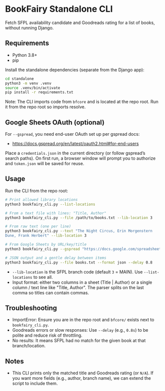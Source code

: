 # BookFairy Standalone CLI

Fetch SFPL availability candidate and Goodreads rating for a list of books, without running Django.

## Requirements

- Python 3.8+
- pip

Install the standalone dependencies (separate from the Django app):

```bash
cd standalone
python3 -m venv .venv
source .venv/bin/activate
pip install -r requirements.txt
```

Note: The CLI imports code from `bfcore` and is located at the repo root. Run it from the repo root so imports resolve.

## Google Sheets OAuth (optional)

For `--gspread`, you need end-user OAuth set up per gspread docs:
- https://docs.gspread.org/en/latest/oauth2.html#for-end-users

Place a `credentials.json` in the current directory (or follow gspread’s search paths). On first run, a browser window will prompt you to authorize and `token.json` will be saved for reuse.

## Usage

Run the CLI from the repo root:

```bash
# Print allowed library locations
python3 bookfairy_cli.py --list-locations

# From a text file with lines: "Title, Author"
python3 bookfairy_cli.py --file /path/to/books.txt --lib-location 3

# From raw text (one per line)
python3 bookfairy_cli.py --text "The Night Circus, Erin Morgenstern
Dune, Frank Herbert" --lib-location 3

# From Google Sheets by URL/key/title
python3 bookfairy_cli.py --gspread "https://docs.google.com/spreadsheets/d/YOUR_KEY/edit#gid=0" --worksheet "To Read" --lib-location 3

# JSON output and a gentle delay between items
python3 bookfairy_cli.py --file books.txt --format json --delay 0.8
```

- `--lib-location` is the SFPL branch code (default `3` = MAIN). Use `--list-locations` to see all.
- Input format: either two columns in a sheet (Title | Author) or a single column / text line like "Title, Author". The parser splits on the last comma so titles can contain commas.

## Troubleshooting

- ImportError: Ensure you are in the repo root and `bfcore/` exists next to `bookfairy_cli.py`.
- Goodreads errors or slow responses: Use `--delay` (e.g., `0.8s`) to be polite and reduce risk of throttling.
- No results: It means SFPL had no match for the given book at that branch/location.

## Notes

- This CLI prints only the matched title and Goodreads rating (or `N/A`). If you want more fields (e.g., author, branch name), we can extend the script to include them.
